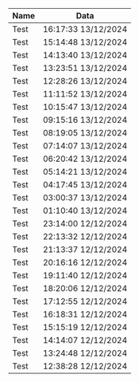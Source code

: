 | Name | Data |
| -- | -- |
| Test | 16:17:33 13/12/2024 |
| Test | 15:14:48 13/12/2024 |
| Test | 14:13:40 13/12/2024 |
| Test | 13:23:51 13/12/2024 |
| Test | 12:28:26 13/12/2024 |
| Test | 11:11:52 13/12/2024 |
| Test | 10:15:47 13/12/2024 |
| Test | 09:15:16 13/12/2024 |
| Test | 08:19:05 13/12/2024 |
| Test | 07:14:07 13/12/2024 |
| Test | 06:20:42 13/12/2024 |
| Test | 05:14:21 13/12/2024 |
| Test | 04:17:45 13/12/2024 |
| Test | 03:00:37 13/12/2024 |
| Test | 01:10:40 13/12/2024 |
| Test | 23:14:00 12/12/2024 |
| Test | 22:13:32 12/12/2024 |
| Test | 21:13:37 12/12/2024 |
| Test | 20:16:16 12/12/2024 |
| Test | 19:11:40 12/12/2024 |
| Test | 18:20:06 12/12/2024 |
| Test | 17:12:55 12/12/2024 |
| Test | 16:18:31 12/12/2024 |
| Test | 15:15:19 12/12/2024 |
| Test | 14:14:07 12/12/2024 |
| Test | 13:24:48 12/12/2024 |
| Test | 12:38:28 12/12/2024 |